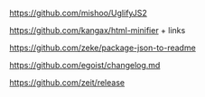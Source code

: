 
https://github.com/mishoo/UglifyJS2

https://github.com/kangax/html-minifier + links

https://github.com/zeke/package-json-to-readme

https://github.com/egoist/changelog.md

https://github.com/zeit/release
